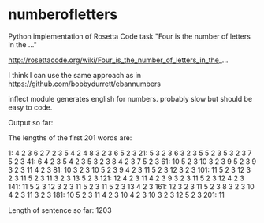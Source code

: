 # numberofletters
Python implementation of Rosetta Code task "Four is the number of letters in the ..."

http://rosettacode.org/wiki/Four_is_the_number_of_letters_in_the_...

I think I can use the same approach as in https://github.com/bobbydurrett/ebannumbers

inflect module generates english for numbers. probably slow but should be easy to
code.

Output so far:

The lengths of the first 201 words are:

  1:   4  2  3  6  2  7  2  3  5  4  2  4  8  3  2  3  6  5  2  3
 21:   5  3  2  3  6  3  2  3  5  5  2  3  5  3  2  3  7  5  2  3
 41:   6  4  2  3  5  4  2  3  5  3  2  3  8  4  2  3  7  5  2  3
 61:  10  5  2  3 10  3  2  3  9  5  2  3  9  3  2  3 11  4  2  3
 81:  10  3  2  3 10  5  2  3  9  4  2  3 11  5  2  3 12  3  2  3
101:  11  5  2  3 12  3  2  3 11  5  2  3 11  3  2  3 13  5  2  3
121:  12  4  2  3 11  4  2  3  9  3  2  3 11  5  2  3 12  4  2  3
141:  11  5  2  3 12  3  2  3 11  5  2  3 11  5  2  3 13  4  2  3
161:  12  3  2  3 11  5  2  3  8  3  2  3 10  4  2  3 11  3  2  3
181:  10  5  2  3 11  4  2  3 10  4  2  3 10  3  2  3 12  5  2  3
201:  11

Length of sentence so far: 1203

